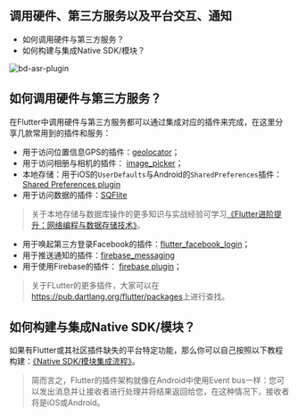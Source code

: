## 调用硬件、第三方服务以及平台交互、通知

- 如何调用硬件与第三方服务？
- 如何构建与集成Native SDK/模块？

![bd-asr-plugin](http://www.devio.org/io/flutter_app/img/blog/bd-asr-plugin.gif)

## 如何调用硬件与第三方服务？

在Flutter中调用硬件与第三方服务都可以通过集成对应的插件来完成，在这里分享几款常用到的插件和服务：

- 用于访问位置信息GPS的插件：[geolocator](https://pub.dartlang.org/packages/geolocator)；
- 用于访问相册与相机的插件： [image_picker](https://pub.dartlang.org/packages/image_picker)；
- 本地存储：用于iOS的`UserDefaults`与Android的`SharedPreferences`插件：[Shared Preferences plugin](https://pub.dartlang.org/packages/shared_preferences)
- 用于访问数据的插件：[SQFlite](https://pub.dartlang.org/packages/sqflite)

> 关于本地存储与数据库操作的更多知识与实战经验可学习[《Flutter进阶提升：网络编程与数据存储技术》](https://coding.imooc.com/class/321.html)。

- 用于唤起第三方登录Facebook的插件：[flutter_facebook_login](https://pub.dartlang.org/packages/flutter_facebook_login)；
- 用于推送通知的插件：[firebase_messaging](https://pub.dartlang.org/packages/firebase_messaging)
- 用于使用Firebase的插件： [firebase plugin](https://pub.dartlang.org/flutter/packages?q=firebase)；

> 关于FLutter的更多插件，大家可以在<https://pub.dartlang.org/flutter/packages>上进行查找。

## 如何构建与集成Native SDK/模块？

如果有Flutter或其社区插件缺失的平台特定功能，那么你可以自己按照以下教程构建：[《Native SDK/模块集成流程》](https://coding.imooc.com/class/321.html)。

> 简而言之，Flutter的插件架构就像在Android中使用Event bus一样：您可以发出消息并让接收者进行处理并将结果返回给您，在这种情况下，接收者将是iOS或Android。